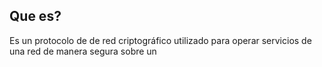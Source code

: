 ## Que es?
Es un protocolo de de red criptográfico utilizado para operar servicios de una red de manera segura sobre un 
